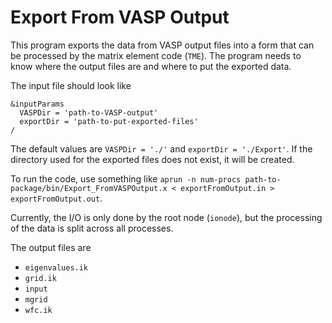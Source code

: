 # Export From VASP Output

This program exports the data from VASP output files into a form that can be processed by the matrix element code (`TME`). The program needs to know where the output files are and where to put the exported data.

The input file should look like
```
&inputParams
  VASPDir = 'path-to-VASP-output'
  exportDir = 'path-to-put-exported-files'
/
```

The default values are `VASPDir = './'` and `exportDir = './Export'`. If the directory used for the exported files does not exist, it will be created.

To run the code, use something like `aprun -n num-procs path-to-package/bin/Export_FromVASPOutput.x < exportFromOutput.in > exportFromOutput.out`. 

Currently, the I/O is only done by the root node (`ionode`), but the processing of the data is split across all processes.

The output files are
* `eigenvalues.ik`
* `grid.ik`
* `input`
* `mgrid`
* `wfc.ik`

